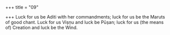 +++
title = "09"

+++
Luck for us be Aditi with her commandments; luck for us be the  Maruts of good chant.
Luck for us Viṣṇu and luck be Pūṣan; luck for us (the means of)
Creation and luck be the Wind.